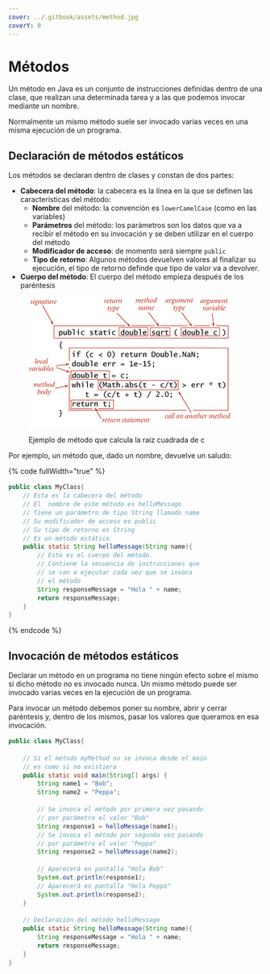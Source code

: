 ```yaml
---
cover: ../.gitbook/assets/method.jpg
coverY: 0
---
```


# Métodos

Un método en Java es un conjunto de instrucciones definidas dentro de una clase, que realizan una determinada tarea y a las que podemos invocar mediante un nombre.

Normalmente un mismo método suele ser invocado varias veces en una misma ejecución de un programa.

## Declaración de métodos estáticos

Los métodos se declaran dentro de clases y constan de dos partes:

* **Cabecera del método**: la cabecera es la línea en la que se definen las características del método:
  * **Nombre** del método: la convención es `lowerCamelCase` (como en las variables)
  * **Parámetros** del método: los parámetros son los datos que va a recibir el método en su invocación y se deben utilizar en el cuerpo del método
  * **Modificador de acceso**: de momento será siempre `public`
  * **Tipo de retorno**: Algunos métodos devuelven valores al finalizar su ejecución, el tipo de retorno definde que tipo de valor va a devolver.
* **Cuerpo del método**: El cuerpo del método empieza después de los paréntesis

<figure><img src="../.gitbook/assets/image (2).png" alt=""><figcaption><p>Ejemplo de método que calcula la raíz cuadrada de c</p></figcaption></figure>

Por ejemplo, un método que, dado un nombre, devuelve un saludo:

{% code fullWidth="true" %}
```java
public class MyClass{
    // Esta es la cabecera del método
    // El  nombre de este método es helloMessage
    // Tiene un parámetro de tipo String llamado name
    // Su modificador de acceso es public
    // Su tipo de retorno es String
    // Es un método estático
    public static String helloMessage(String name){
        // Este es el cuerpo del método.
        // Contiene la secuencia de instrucciones que
        // se van a ejecutar cada vez que se invoca
        // el método
        String responseMessage = "Hola " + name;
        return responseMessage;
    }
}
```
{% endcode %}

## Invocación de métodos estáticos

Declarar un método en un programa no tiene ningún efecto sobre el mismo si dicho método no es invocado nunca. Un mismo método puede ser invocado varias veces en la ejecución de un programa.

Para invocar un método debemos poner su nombre, abrir y cerrar paréntesis y, dentro de los mismos, pasar los valores que queramos en esa invocación.

```java
public class MyClass{

    // Si el método myMethod no se invoca desde el main
    // es como si no existiera
    public static void main(String[] args) {
        String name1 = "Bob";
        String name2 = "Peppa";
        
        // Se invoca el método por primera vez pasando
        // por parámetro el valor "Bob"
        String response1 = helloMessage(name1);
        // Se invoca el método por segunda vez pasando
        // por parámetro el valor "Peppa"
        String response2 = helloMessage(name2);
        
        // Aparecerá en pantalla "Hola Bob"
        System.out.println(response1);
        // Aparecerá en pantalla "Hola Peppa"
        System.out.println(response2);
    }
    
    // Declaración del método helloMessage
    public static String helloMessage(String name){
        String responseMessage = "Hola " + name;
        return responseMessage;
    }
}
```

